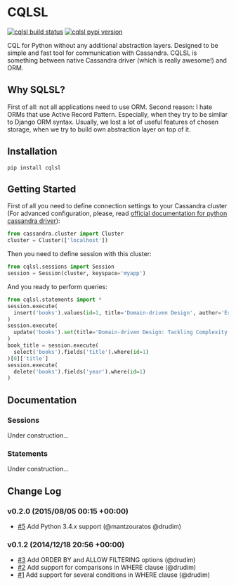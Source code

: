 # CQLSL

[![cqlsl build status](https://travis-ci.org/drudim/cqlsl.svg?branch=master)](https://travis-ci.org/drudim/cqlsl)
[![cqlsl pypi version](http://img.shields.io/pypi/v/cqlsl.svg)](https://pypi.python.org/pypi/cqlsl)


CQL for Python without any additional abstraction layers. Designed to be simple and fast tool for communication with Cassandra. CQLSL is something between native Cassandra driver (which is really awesome!) and ORM.

## Why SQLSL?
First of all: not all applications need to use ORM. Second reason: I hate ORMs that use Active Record Pattern. Especially, when they try to be similar to Django ORM syntax. Usually, we lost a lot of useful features of chosen storage, when we try to build own abstraction layer on top of it.

## Installation
```
pip install cqlsl
```

## Getting Started
First of all you need to define connection settings to your Cassandra cluster (For advanced configuration, please, read [official documentation for python cassandra driver](https://datastax.github.io/python-driver/api/cassandra/cluster.html#cassandra.cluster.Cluster)):
```python
from cassandra.cluster import Cluster
cluster = Cluster(['localhost'])
```
Then you need to define session with this cluster:
```python
from cqlsl.sessions import Session
session = Session(cluster, keyspace='myapp')
```
And you ready to perform queries:
```python
from cqlsl.statements import *
session.execute(
  insert('books').values(id=1, title='Domain-driven Design', author='Eric Evans', year=2004)
)
session.execute(
  update('books').set(title='Domain-driven Design: Tackling Complexity...').where(id=1)
)
book_title = session.execute(
  select('books').fields('title').where(id=1)
)[0]['title']
session.execute(
  delete('books').fields('year').where(id=1)
)
```

## Documentation
### Sessions
Under construction...
### Statements
Under construction...

## Change Log

### v0.2.0 (2015/08/05 00:15 +00:00)
- [#5](https://github.com/drudim/cqlsl/pull/3) Add Python 3.4.x support (@mantzouratos @drudim)

### v0.1.2 (2014/12/18 20:56 +00:00)
- [#3](https://github.com/drudim/cqlsl/pull/3) Add ORDER BY and ALLOW FILTERING options (@drudim)
- [#2](https://github.com/drudim/cqlsl/pull/2) Add support for comparisons in WHERE clause (@drudim)
- [#1](https://github.com/drudim/cqlsl/pull/1) Add support for several conditions in WHERE clause (@drudim)
